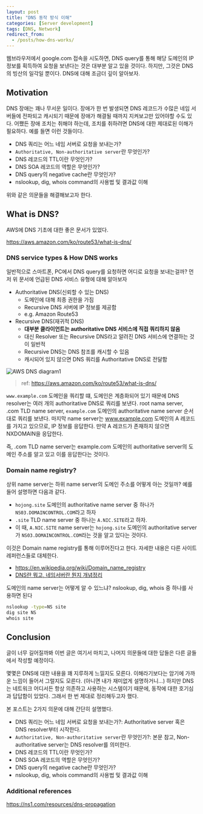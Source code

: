 ```yaml
---
layout: post
title: "DNS 동작 방식 이해"
categories: [Server development]
tags: [DNS, Network]
redirect_from:
  - /posts/how-dns-works/
---
```


웹브라우저에서 google.com 접속을 시도하면, DNS query를 통해 해당 도메인의 IP 정보를 획득하여 요청을 보낸다는 것은 대부분 알고 있을 것이다. 하지만, 그것은 DNS의 빙산의 일각일 뿐이다. DNS에 대해 조금더 깊이 알아보자.

## Motivation

DNS 장애는 꽤나 무서운 일이다. 장애가 한 번 발생되면 DNS 레코드가 수많은 네임 서버들에 전파되고 캐시되기 때문에 장애가 해결될 때까지 지켜보고만 있어야할 수도 있다. 어쨌든 장애 조치는 취해야 하는데, 조치를 취하려면 DNS에 대한 제대로된 이해가 필요하다. 예를 들면 이런 것들이다.

- DNS 쿼리는 어느 네임 서버로 요청을 보내는가?
- `Authoritative, Non-authoritative server`란 무엇인가?
- DNS 레코드의 TTL이란 무엇인가?
- DNS SOA 레코드의 역할은 무엇인가?
- DNS query의 negative cache란 무엇인가?
- nslookup, dig, whois command의 사용법 및 결과값 이해

위와 같은 의문들을 해결해보고자 한다.

## What is DNS?

AWS에 DNS 기초에 대한 좋은 문서가 있었다.

<https://aws.amazon.com/ko/route53/what-is-dns/>

### DNS service types & How DNS works

일반적으로 스마트폰, PC에서 DNS query를 요청하면 어디로 요청을 보내는걸까? 먼저 위 문서에 언급된 DNS 서비스 유형에 대해 알아보자

- Authoritative DNS(신뢰할 수 있는 DNS)
  - 도메인에 대해 최종 권한을 가짐
  - Recursive DNS 서버에 IP 정보를 제공함
  - e.g. Amazon Route53
- Recursive DNS(재귀적 DNS)
  - **대부분 클라이언트는 authoritative DNS 서비스에 직접 쿼리하지 않음**
  - 대신 Resolver 또는 Recursive DNS라고 알려진 DNS 서비스에 연결하는 것이 일반적
  - Recursive DNS는 DNS 참조를 캐시할 수 있음
  - 캐시되어 있지 않으면 DNS 쿼리를 Authoritative DNS로 전달함

![AWS DNS diagram1](https://d1.awsstatic.com/Route53/how-route-53-routes-traffic.8d313c7da075c3c7303aaef32e89b5d0b7885e7c.png)
> ref: <https://aws.amazon.com/ko/route53/what-is-dns/>

`www.example.com` 도메인을 쿼리할 떄, 도메인은 계층화되어 있기 때문에 DNS resolver는 여러 개의 authoritative DNS로 쿼리를 보낸다. root nama server, .com TLD name server, `example.com` 도메인의 authoritative name server 순서대로 쿼리를 보낸다. 마지막 name server는 www.example.com 도메인의 A 레코드를 가지고 있으므로, IP 정보를 응답한다. 만약 A 레코드가 존재하지 않으면 NXDOMAIN을 응답한다.

즉, .com TLD name server는 example.com 도메인의 authoritative server의 도메인 주소를 알고 있고 이를 응답한다는 것이다.

### Domain name registry?

상위 name server는 하위 name server의 도메인 주소를 어떻게 아는 것일까? 예를 들어 설명하면 다음과 같다.

- `hojong.site` 도메인의 authoritative name server 중 하나가 `NS03.DOMAINCONTROL.COM`라고 하자
- `.site` TLD name server 중 하나는 `A.NIC.SITE`라고 하자.
- 이 때, `A.NIC.SITE` name server는 `hojong.site` 도메인의 authoritative server가 `NS03.DOMAINCONTROL.COM`라는 것을 알고 있다는 것이다.

이것은 Domain name registry를 통해 이루어진다고 한다. 자세한 내용은 다른 사이트 레퍼런스들로 대체한다.

- <https://en.wikipedia.org/wiki/Domain_name_registry>
- [DNS란 뭐고, 네임서버란 뭔지 개념정리](https://gentlysallim.com/dns%EB%9E%80-%EB%AD%90%EA%B3%A0-%EB%84%A4%EC%9E%84%EC%84%9C%EB%B2%84%EB%9E%80-%EB%AD%94%EC%A7%80-%EA%B0%9C%EB%85%90%EC%A0%95%EB%A6%AC/)

도메인의 name server는 어떻게 알 수 있느냐? nslookup, dig, whois 중 하나를 사용하면 된다

```sh
nslookup -type=NS site
dig site NS
whois site
```

## Conclusion

글이 너무 길어질까봐 이번 글은 여기서 마치고, 나머지 의문들에 대한 답들은 다른 글들에서 작성할 예정이다.

몇몇은 DNS에 대한 내용을 꽤 지루하게 느낄지도 모른다. 이해라기보다는 암기에 가까운 느낌이 들어서 그럴지도 모른다. (아니면 내가 재미없게 설명하거니...) 하지만 DNS는 네트워크 어디서든 항상 의존하고 사용하는 시스템이기 때문에, 동작에 대한 호기심과 답답함이 있었다. 그래서 한 번 제대로 정리해두고자 했다.

본 포스트는 2가지 의문에 대해 간단히 설명했다.

- DNS 쿼리는 어느 네임 서버로 요청을 보내는가?: Authoritative server 혹은 DNS resolver부터 시작한다.
- `Authoritative, Non-authoritative server`란 무엇인가?: 본문 참고, Non-authoritative server는 DNS resolver를 의미한다.
- DNS 레코드의 TTL이란 무엇인가?
- DNS SOA 레코드의 역할은 무엇인가?
- DNS query의 negative cache란 무엇인가?
- nslookup, dig, whois command의 사용법 및 결과값 이해

### Additional references

<https://ns1.com/resources/dns-propagation>
